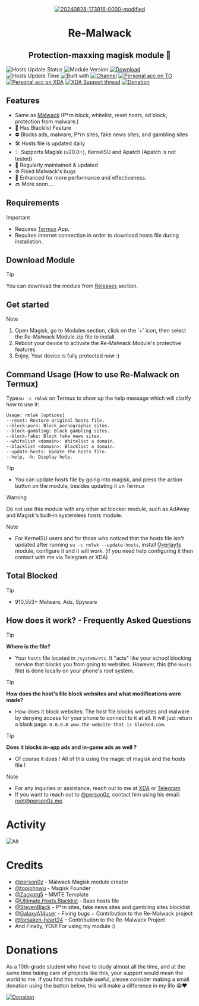<div align="center">
  
<a href="https://ibb.co/MRfcZnF"><img src="https://i.ibb.co/MRfcZnF/20240828-173916-0000-modified.png" alt="20240828-173916-0000-modified" border="0"></a>
</div>
<h1 align="center">Re-Malwack</h1>
<h2 align="center">Protection-maxxing magisk module 🗿</h2>

![Hosts Update Status](https://img.shields.io/badge/Hosts_update_status-Daily-green)
![Module Version](https://img.shields.io/badge/Module_Version-v5.2.0-green)
[![Download](https://img.shields.io/github/downloads/ZG089/Re-Malwack/total?&cacheSeconds=2)](https://github.com/ZG089/Re-Malwack/releases)
![Hosts Update Time](https://img.shields.io/badge/Hosts_update_Time-≈19:30_UTC-green)
![Built with](https://img.shields.io/badge/Made_with-Love-red)
[![Channel](https://img.shields.io/badge/Channel-ZGTechs-252850?color=blue&logo=telegram)](https://t.me/ZGTechs)
[![Personal acc on TG](https://img.shields.io/badge/Contact_Developer_via-Telegram-252850?color=blue&logo=telegram)](https://t.me/zgx_dev)
[![Personal acc on XDA](https://img.shields.io/badge/Contact_Developer_via-XDA-252850?color=orange&logo=xdadevelopers)](https://xdaforums.com/m/zg_dev.11432109/)
[![XDA Support thread](https://img.shields.io/badge/XDA_Support_thread-252850?color=gray&logo=xdadevelopers)](https://xdaforums.com/t/re-malwack-revival-of-malwack-module.4690049/)
[![Donation](https://img.shields.io/badge/Support%20Development-black?&logo=buymeacoffee&logoColor=black&logoSize=auto&color=%23FFDD00&cacheSeconds=2&link=https%3A%2F%2Fbuymeacoffee.com%2Fzg089&link=https%3A%2F%2Fbuymeacoffee.com%2Fzg089)](https://buymeacoffee.com/zg089)

## Features

- Same as [Malwack](https://github.com/Magisk-Modules-Alt-Repo/Malwack/#features) (P*rn block, whitelist, reset hosts, ad block, protection from malware.)
- 🚫 Has Blacklist Feature
- ⛔ Blocks ads, malware, P*rn sites, fake news sites, and gambling sites
- 🛠️ Hosts file is updated daily
- ✨ Supports Magisk (v20.0+), KernelSU and Apatch (Apatch is not tested)
- 🔧 Regularly maintained & updated
- ⚙️ Fixed Malwack's bugs
- 🚀 Enhanced for more performance and effectiveness.
- 🔜 More soon....

## Requirements
> [!IMPORTANT]
> - Requires [Termux](https://f-droid.org/en/packages/com.termux/) App.
> - Requires internet connection in order to download hosts file during installation.

## Download Module
> [!TIP]
You can download the module from [Releases](https://github.com/ZG089/Re-Malwack/releases/latest) section.


## Get started
> [!NOTE]
> 1. Open Magisk, go to Modules section, click on the '+' icon, then select the Re-Malwack Module zip file to install.
> 2. Reboot your device to activate the Re-Malwack Module's protective features.
> 3. Enjoy, Your device is fully protected now :)

## Command Usage (How to use Re-Malwack on Termux)

Type``su -c rmlwk`` on Termux to show up the help message which will clarify how to use it:

```
Usage: rmlwk [options]
--reset: Restore original hosts file.
--block-porn: Block pornographic sites.
--block-gambling: Block gambling sites.
--block-fake: Block fake news sites.
--whitelist <domain>: Whitelist a domain.
--blacklist <domain>: Blacklist a domain.
--update-hosts: Update the hosts file.
--help, -h: Display help.
```

> [!TIP]
> - You can update hosts file by going into magisk, and press the action button on the module, besides updating it un Termux

> [!WARNING]
> Do not use this module with any other ad blocker module, such as AdAway and Magisk's built-in systemless hosts module.

> [!NOTE]
> - For KernelSU users and for those who noticed that the hosts file isn't updated after running ``su -c rmlwk --update-hosts``, install [Overlayfs](https://github.com/HuskyDG/magic_overlayfs) module, configure it and it will work. (if you need help configuring it then contact with me via Telegram or XDA)


## Total Blocked
> [!TIP]
> - 910,553+ Malware, Ads, Spyware


## How does it work? - Frequently Asked Questions
> [!TIP]
> **Where is the file?**
> - Your ``hosts`` file located in ``/system/etc``. It "acts" like your school blocking service that blocks you from going to websites. However, this (the ``Hosts`` file) is done locally on your phone's root system. 

> [!TIP]
> **How does the host's file block websites and what modifications were made?**
> - How does it block websites: The host file blocks websites and malware by denying access for your phone to connect to it at all. It will just return a blank page. ``0.0.0.0 www.the-website-that-is-blocked.com``.

> [!TIP]
> **Does it blocks in-app ads and in-game ads as well ?**
> - Of course it does ! All of this using the magic of magisk and the hosts file !


> [!NOTE]
> - For any inquiries or assistance, reach out to me at [XDA](https://xdaforums.com/m/zg_dev.11432109/) or [Telegram](https://t.me/zgx_dev)
> - If you want to reach out to [@person0z](https://github.com/Person0z), contact him using his email: root@person0z.me.

# Activity

![Alt](https://repobeats.axiom.co/api/embed/50cd7eb6e07d7ff3f816d826d9cd6d2bf0551c03.svg)
 
# Credits
- [@person0z](https://github.com/Person0z) - Malwack Magisk module creator
- [@topjohnwu](https://github.com/topjohnwu) - Magisk Founder
- [@Zackptg5](https://github.com/Zackptg5/MMT-Extended) - MMTE Template
- [@Ultimate.Hosts.Blacklist](https://github.com/Ultimate-Hosts-Blacklist/Ultimate.Hosts.Blacklist) - Base hosts file 
- [@StevenBlack](https://github.com/StevenBlack/hosts) - P*rn sites, fake news sites and gambling sites blocklist
- [@GalaxyA14user](https://github.com/GalaxyA14user) - Fixing bugs + Contribution to the Re-Malwack project
- [@forsaken-heart24](https://github.com/forsaken-heart24) - Contribution to the Re-Malwack Project
- And Finally, YOU! For using my module :)

# Donations

As a 10th-grade student who have to study almost all the time, and at the same time taking care of projects like this, your support would mean the world to me. If you find this module useful, please consider making a small donation using the button below, this will make a difference in my life 😁❤️

[![Donation](https://img.shields.io/badge/BUY_ME_A_COFFEE-black?&logo=buymeacoffee&logoColor=black&style=for-the-badge&logoSize=50&color=%23FFDD00&cacheSeconds=2&link=https%3A%2F%2Fbuymeacoffee.com%2Fzg089&link=https%3A%2F%2Fbuymeacoffee.com%2Fzg089)](https://buymeacoffee.com/zg089)
